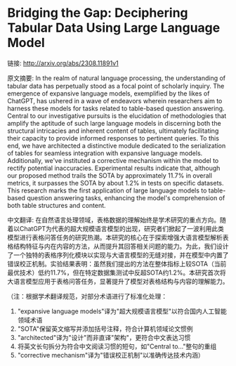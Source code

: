 # Bridging the Gap: Deciphering Tabular Data Using Large Language Model

链接: http://arxiv.org/abs/2308.11891v1

原文摘要:
In the realm of natural language processing, the understanding of tabular
data has perpetually stood as a focal point of scholarly inquiry. The emergence
of expansive language models, exemplified by the likes of ChatGPT, has ushered
in a wave of endeavors wherein researchers aim to harness these models for
tasks related to table-based question answering. Central to our investigative
pursuits is the elucidation of methodologies that amplify the aptitude of such
large language models in discerning both the structural intricacies and
inherent content of tables, ultimately facilitating their capacity to provide
informed responses to pertinent queries. To this end, we have architected a
distinctive module dedicated to the serialization of tables for seamless
integration with expansive language models. Additionally, we've instituted a
corrective mechanism within the model to rectify potential inaccuracies.
Experimental results indicate that, although our proposed method trails the
SOTA by approximately 11.7% in overall metrics, it surpasses the SOTA by about
1.2% in tests on specific datasets. This research marks the first application
of large language models to table-based question answering tasks, enhancing the
model's comprehension of both table structures and content.

中文翻译:
在自然语言处理领域，表格数据的理解始终是学术研究的重点方向。随着以ChatGPT为代表的超大规模语言模型的出现，研究者们掀起了一波利用此类模型进行表格问答任务的研究热潮。本研究的核心在于探索增强大语言模型解析表格结构特征与内在内容的方法，从而提升其回答相关问题的能力。为此，我们设计了一个独特的表格序列化模块以实现与大语言模型的无缝对接，并在模型中内置了错误校正机制。实验结果表明：虽然我们提出的方法在整体指标上较SOTA（当前最优技术）低约11.7%，但在特定数据集测试中反超SOTA约1.2%。本研究首次将大语言模型应用于表格问答任务，显著提升了模型对表格结构与内容的理解能力。

（注：根据学术翻译规范，对部分术语进行了标准化处理：
1. "expansive language models"译为"超大规模语言模型"以符合国内人工智能领域术语
2. "SOTA"保留英文缩写并添加括号注释，符合计算机领域论文惯例
3. "architected"译为"设计"而非直译"架构"，更符合中文表达习惯
4. 将英文长句拆分为符合中文阅读习惯的短句，如"Central to..."整句的重组
5. "corrective mechanism"译为"错误校正机制"以准确传达技术内涵）
